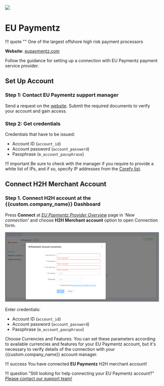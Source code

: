 <img src="https://static.openfintech.io/payment_providers/eupaymentz/logo.png?w=400" width="400px" >

# EU Paymentz

!!! quote ""
    One of the largest offshore high risk payment processors

**Website**: [eupaymentz.com](https://www.eupaymentz.com/)

Follow the guidance for setting up a connection with EU Paymentz payment service provider.

## Set Up Account

### Step 1: Contact EU Paymentz support manager

Send a request on the [website](https://www.eupaymentz.com/). Submit the required documents to verify your account and gain access.

### Step 2: Get credentials

Credentials that have to be issued:

- Account ID (`account_id`)
- Account password (`account_password`)
- Passphrase (`m_account_passphrase`)

!!! important
    Be sure to check with the manager if you require to provide a white list of IPs, and if so, specify IP addresses from the [Corefy list](/integration/ips/).

## Connect H2H Merchant Account

### Step 1. Connect H2H account at the {{custom.company_name}} Dashboard

Press **Connect** at [*EU Paymentz Provider Overview*]({{custom.dashboard_base_url}}connect-directory/payment-providers/eupaymentz/general) page in *'New connection'* and choose **H2H Merchant account** option to open Connection form.

![Connect](images/h2h-merchant-account.png)

Enter credentials:

- Account ID (`account_id`)
- Account password (`account_password`)
- Passphrase (`m_account_passphrase`)

Choose Currencies and Features. You can set these parameters according to available currencies and features for your EU Paymentz account, but it's necessary to verify details of the connection with your {{custom.company_name}} account manager.

!!! success
    You have connected **EU Paymentz** H2H merchant account!

!!! question "Still looking for help connecting your EU Paymentz account?"
    <!--email_off-->[Please contact our support team!](mailto:{{custom.support_email}})<!--/email_off-->
